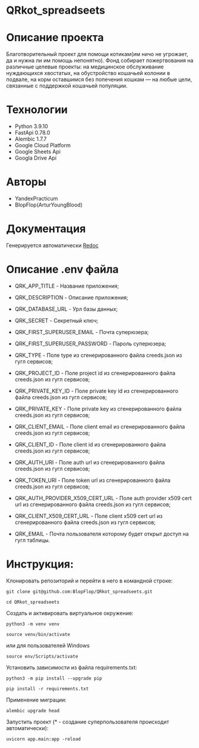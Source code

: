 # QRkot_spreadseets
# Описание проекта
Благотворительный проект для помощи котикам(им ничо не угрожает, да и нужна ли им помощь непонятно).
Фонд собирает пожертвования на различные целевые проекты: на медицинское обслуживание нуждающихся хвостатых, на обустройство кошачьей колонии в подвале, на корм оставшимся без попечения кошкам — на любые цели, связанные с поддержкой кошачьей популяции.

# Технологии
- Python 3.9.10
- FastApi 0.78.0
- Alembic 1.7.7
- Google Cloud Platform
- Google Sheets Api
- Googla Drive Api

# Авторы
- YandexPracticum
- BlopFlop(ArturYoungBlood)

# Документация

Генерируется автоматически [Redoc](http://127.0.0.1:8000/redoc)

# Описание .env файла

- QRK_APP_TITLE - Название приложения; 
- QRK_DESCRIPTION - Описание приложения; 
- QRK_DATABASE_URL - Урл базы данных; 
- QRK_SECRET - Секретный ключ; 
- QRK_FIRST_SUPERUSER_EMAIL - Почта суперюзера; 
- QRK_FIRST_SUPERUSER_PASSWORD - Пароль суперюзера;

- QRK_TYPE - Поле type из сгенерированного файла creeds.json из гугл сервисов; 
- QRK_PROJECT_ID - Поле project id из сгенерированного файла creeds.json из гугл сервисов; 
- QRK_PRIVATE_KEY_ID - Поле private key id из сгенерированного файла creeds.json из гугл сервисов; 
- QRK_PRIVATE_KEY - Поле private key из сгенерированного файла creeds.json из гугл сервисов; 
- QRK_CLIENT_EMAIL - Поле client email из сгенерированного файла creeds.json из гугл сервисов; 
- QRK_CLIENT_ID - Поле client id из сгенерированного файла creeds.json из гугл сервисов; 
- QRK_AUTH_URI - Поле auth url из сгенерированного файла creeds.json из гугл сервисов; 
- QRK_TOKEN_URI - Поле token url из сгенерированного файла creeds.json из гугл сервисов; 
- QRK_AUTH_PROVIDER_X509_CERT_URL - Поле auth provider x509 cert url из сгенерированного файла creeds.json из гугл сервисов; 
- QRK_CLIENT_X509_CERT_URL - Поле client x509 cert url из сгенерированного файла creeds.json из гугл сервисов; 
- QRK_EMAIL - Почта пользователя которому будет открыт доступ на гугл таблицы.

# Инструкция:

Клонировать репозиторий и перейти в него в командной строке:

```
git clone git@github.com:BlopFlop/QRkot_spreadseets.git
```

```
cd QRkot_spreadseets
```

Cоздать и активировать виртуальное окружение:

```
python3 -m venv venv
```

```
source venv/bin/activate
```
или для пользователей Windows

```
source env/Scripts/activate
```

Установить зависимости из файла requirements.txt:

```
python3 -m pip install --upgrade pip
```

```
pip install -r requirements.txt
```
Применение миграции:
```
alembic upgrade head
```

Запустить проект (* - создание суперпользователя происходит автоматически):

```
uvicorn app.main:app -reload
```